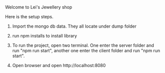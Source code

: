 Welcome to Lei's Jewellery shop

Here is the setup steps. 
1. Import the mongo db data. They all locate under dump folder
2. run npm installs to install library
3. To run the project, open two terminal. One enter the server folder and run "npm run start", another one enter the client folder and run "npm run start".

4. Open browser and open http://localhost:8080